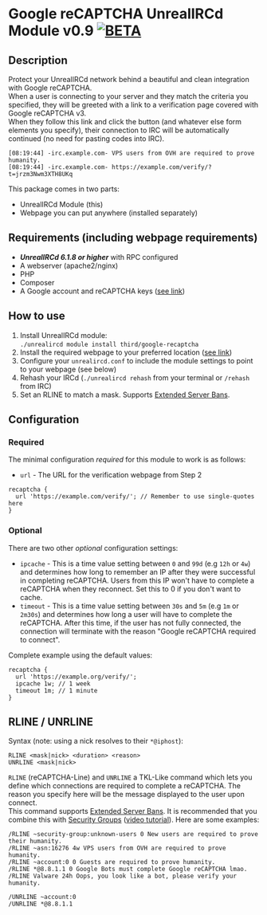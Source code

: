 # Google reCAPTCHA UnrealIRCd Module v0.9 [![BETA](https://img.shields.io/badge/-BETA-red.svg)]()
## Description
Protect your UnrealIRCd network behind a beautiful and clean integration with Google reCAPTCHA.<br>
When a user is connecting to your server and they match the criteria you specified, they will be greeted with a link to a verification page covered with Google reCAPTCHA v3.<br>
When they follow this link and click the button (and whatever else form elements you specify), their connection to IRC will be automatically continued (no need for pasting codes into IRC).

```
[08:19:44] -irc.example.com- VPS users from OVH are required to prove humanity.
[08:19:44] -irc.example.com- https://example.com/verify/?t=jrzm3Nwm3XTH8UKq
```

This package comes in two parts:
- UnrealIRCd Module (this)
- Webpage you can put anywhere (installed separately)

## Requirements (including webpage requirements)
- _**UnrealIRCd 6.1.8 or higher**_ with RPC configured
- A webserver (apache2/nginx)
- PHP
- Composer
- A Google account and reCAPTCHA keys ([see link](https://www.google.com/recaptcha/admin/create))

## How to use
1. Install UnrealIRCd module:<br>```./unrealircd module install third/google-recaptcha```
2. Install the required webpage to your preferred location ([see link](https://github.com/ValwareIRC/unrealircd-google-recaptcha))
3. Configure your `unrealircd.conf` to include the module settings to point to your webpage (see below)
4. Rehash your IRCd (`./unrealircd rehash` from your terminal or `/rehash` from IRC)
5. Set an RLINE to match a mask. Supports [Extended Server Bans](https://www.unrealircd.org/docs/Extended_server_bans).

## Configuration
### Required
The minimal configuration _required_ for this module to work is as follows:
- `url` -  The URL for the verification webpage from Step 2
```
recaptcha {
  url 'https://example.com/verify/'; // Remember to use single-quotes here
}
```
### Optional
There are two other _optional_ configuration settings:
- `ipcache` - This is a time value setting between `0` and `99d` (e.g `12h` or `4w`) and determines how long to remember an IP after they were successful in completing reCAPTCHA. Users from this IP won't have to complete a reCAPTCHA when they reconnect. Set this to 0 if you don't want to cache.
- `timeout` - This is a time value setting between `30s` and `5m` (e.g `1m` or `2m30s`) and determines how long a user will have to complete the reCAPTCHA. After this time, if the user has not fully connected, the connection will terminate with the reason "Google reCAPTCHA required to connect".

Complete example using the default values:
```
recaptcha {
  url 'https://example.org/verify/';
  ipcache 1w; // 1 week
  timeout 1m; // 1 minute
}
```

## RLINE / UNRLINE
Syntax (note: using a nick resolves to their `*@iphost`):
```
RLINE <mask|nick> <duration> <reason>
UNRLINE <mask|nick>
```
`RLINE` (reCAPTCHA-Line) and `UNRLINE` a TKL-Like command which lets you define which connections are required to complete a reCAPTCHA. The reason you specify here will be the message displayed to the user upon connect.<br>
This command supports [Extended Server Bans](https://www.unrealircd.org/docs/Extended_server_bans). It is recommended that you combine this with [Security Groups](https://www.unrealircd.org/docs/Security-group_block) ([video tutorial](https://www.youtube.com/watch?v=u7vh37vEP5U)). Here are some examples:
```
/RLINE ~security-group:unknown-users 0 New users are required to prove their humanity.
/RLINE ~asn:16276 4w VPS users from OVH are required to prove humanity.
/RLINE ~account:0 0 Guests are required to prove humanity.
/RLINE *@8.8.1.1 0 Google Bots must complete Google reCAPTCHA lmao.
/RLINE Valware 24h Oops, you look like a bot, please verify your humanity.

/UNRLINE ~account:0
/UNRLINE *@8.8.1.1
```
